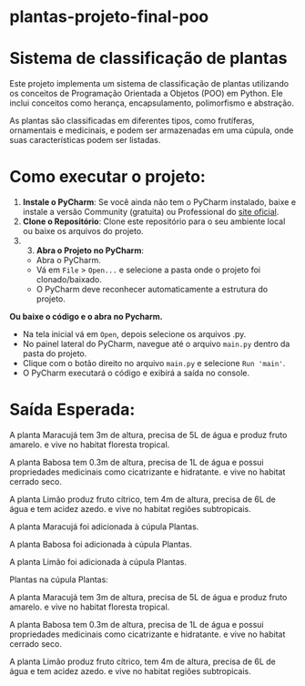 # plantas-projeto-final-poo
# Sistema de classificação de plantas
Este projeto implementa um sistema de classificação de plantas utilizando os conceitos de Programação Orientada a Objetos (POO) em Python. Ele inclui conceitos como herança, encapsulamento, polimorfismo e abstração.

As plantas são classificadas em diferentes tipos, como frutíferas, ornamentais e medicinais, e podem ser armazenadas em uma cúpula, onde suas características podem ser listadas.

# Como executar o projeto:
1. **Instale o PyCharm**: Se você ainda não tem o PyCharm instalado, baixe e instale a versão Community (gratuita) ou Professional do [site oficial](https://www.jetbrains.com/pycharm/).
2. **Clone o Repositório**: Clone este repositório para o seu ambiente local ou baixe os arquivos do projeto.
3. 3. **Abra o Projeto no PyCharm**:
   - Abra o PyCharm.
   - Vá em `File` > `Open...` e selecione a pasta onde o projeto foi clonado/baixado.
   - O PyCharm deve reconhecer automaticamente a estrutura do projeto.

**Ou baixe o código e o abra no Pycharm.**
   - Na tela inicial vá em `Open`, depois selecione os arquivos .py.
   - No painel lateral do PyCharm, navegue até o arquivo `main.py` dentro da pasta do projeto.
   - Clique com o botão direito no arquivo `main.py` e selecione `Run 'main'`.
   - O PyCharm executará o código e exibirá a saída no console.

# Saída Esperada:
A planta Maracujá tem 3m de altura, precisa de 5L de água e produz fruto amarelo. e vive no habitat floresta tropical.

A planta Babosa tem 0.3m de altura, precisa de 1L de água e possui propriedades medicinais como cicatrizante e hidratante. e vive no habitat cerrado seco.

A planta Limão produz fruto cítrico, tem 4m de altura, precisa de 6L de água e tem acidez azedo. e vive no habitat regiões subtropicais.


A planta Maracujá foi adicionada à cúpula Plantas.

A planta Babosa foi adicionada à cúpula Plantas.

A planta Limão foi adicionada à cúpula Plantas.


Plantas na cúpula Plantas:

A planta Maracujá tem 3m de altura, precisa de 5L de água e produz fruto amarelo. e vive no habitat floresta tropical.

A planta Babosa tem 0.3m de altura, precisa de 1L de água e possui propriedades medicinais como cicatrizante e hidratante. e vive no habitat cerrado seco.

A planta Limão produz fruto cítrico, tem 4m de altura, precisa de 6L de água e tem acidez azedo. e vive no habitat regiões subtropicais.
